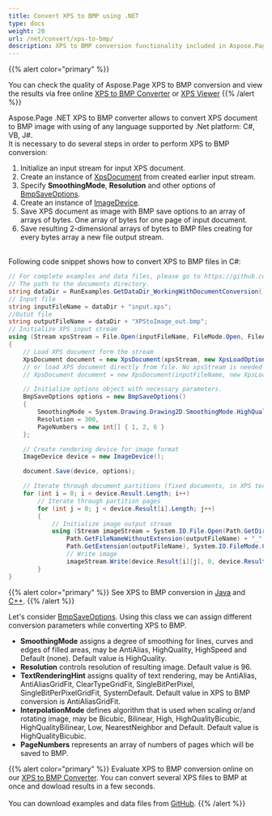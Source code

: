 ```yaml
---
title: Convert XPS to BMP using .NET
type: docs
weight: 20
url: /net/convert/xps-to-bmp/
description: XPS to BMP conversion functionality included in Aspose.Page API solution for .NET is described and illustrated with the code snippets here.
---
```


{{% alert color="primary" %}} 

You can check the quality of Aspose.Page XPS to BMP conversion and view the results via free online <a nofollow href="https://products.aspose.app/page/conversion/xps-to-bmp">XPS to BMP Converter</a>
or <a nofollow href="https://products.aspose.app/page/viewer/xps">XPS Viewer</a> {{% /alert %}}

Aspose.Page .NET XPS to BMP converter allows to convert XPS document to BMP image with using of any language supported by .Net platform: C#, VB, J#.
<br>It is necessary to do several steps in order to perform XPS to BMP conversion:
1. Initialize an input stream for input XPS document.
2. Create an instance of [XpsDocument](https://reference.aspose.com/page/net/aspose.page.xps/xpsdocument/) from created earlier input stream.
4. Specify **SmoothingMode**, **Resolution** and other options of [BmpSaveOptions](https://reference.aspose.com/page/net/aspose.page.xps.presentation.image/bmpsaveoptions/).
5. Create an instance of [ImageDevice](https://reference.aspose.com/page/net/aspose.page.xps.presentation.image/imagedevice/).
6. Save XPS document as image with BMP save options to an array of arrays of bytes. One array of bytes for one page of input document.
7. Save resulting 2-dimensional arrays of bytes to BMP files creating for every bytes array a new file output stream.

<br>Following code snippet shows how to convert XPS to BMP files in C#:
<br>
```C#
// For complete examples and data files, please go to https://github.com/aspose-page/Aspose.Page-for-.NET
// The path to the documents directory.
string dataDir = RunExamples.GetDataDir_WorkingWithDocumentConversion();
// Input file
string inputFileName = dataDir + "input.xps";
//Outut file 
string outputFileName = dataDir + "XPStoImage_out.bmp";
// Initialize XPS input stream
using (Stream xpsStream = File.Open(inputFileName, FileMode.Open, FileAccess.Read))
{
    // Load XPS document form the stream
    XpsDocument document = new XpsDocument(xpsStream, new XpsLoadOptions());
    // or load XPS document directly from file. No xpsStream is needed then.
    // XpsDocument document = new XpsDocument(inputFileName, new XpsLoadOptions());

    // Initialize options object with necessary parameters.
    BmpSaveOptions options = new BmpSaveOptions()
    {
        SmoothingMode = System.Drawing.Drawing2D.SmoothingMode.HighQuality,
        Resolution = 300,
        PageNumbers = new int[] { 1, 2, 6 }
    };

    // Create rendering device for image format
    ImageDevice device = new ImageDevice();

    document.Save(device, options);

    // Iterate through document partitions (fixed documents, in XPS terms)
    for (int i = 0; i < device.Result.Length; i++)
        // Iterate through partition pages
        for (int j = 0; j < device.Result[i].Length; j++)
        {
            // Initialize image output stream
            using (Stream imageStream = System.IO.File.Open(Path.GetDirectoryName(outputFileName) +
                Path.GetFileNameWithoutExtension(outputFileName) + "_" + (i + 1) + "_" + (j + 1) +
                Path.GetExtension(outputFileName), System.IO.FileMode.Create, System.IO.FileAccess.Write))
                // Write image
                imageStream.Write(device.Result[i][j], 0, device.Result[i][j].Length);
        }
}
```
{{% alert color="primary" %}}
See XPS to BMP conversion in [Java](/page/java/convert/xps-to-bmp/) and [C++](/page/cpp/convert/xps-to-bmp/).
{{% /alert %}}

Let's consider [BmpSaveOptions](https://reference.aspose.com/page/net/aspose.page.xps.presentation.image/bmpsaveoptions/). Using this class we can assign different conversion parameters while converting XPS to BMP.
<br>
- **SmoothingMode** assigns a degree of smoothing for lines, curves and edges of filled areas, may be AntiAlias, HighQuality, HighSpeed and Default (none). Default value is HighQuality.
- **Resolution** controls resolution of resulting image. Default value is 96.
- **TextRenderingHint** assigns quality of text rendering, may be AntiAlias, AntiAliasGridFit, ClearTypeGridFit, SingleBitPerPixel, SingleBitPerPixelGridFit, SystemDefault. Default value in XPS to BMP conversion is AntiAliasGridFit.
- **InterpolationMode** defines algorithm that is used when scaling or/and rotating image, may be Bicubic, Bilinear, High, HighQualityBicubic, HighQualityBilinear, Low, NearestNeighbor and Default. Default value is HighQualityBicubic.
- **PageNumbers** represents an array of numbers of pages which will be saved to BMP.

{{% alert color="primary" %}} 
Evaluate XPS to BMP conversion online on our <a nofollow href="https://products.aspose.app/page/conversion/xps-to-bmp">XPS to BMP Converter</a>. You can convert several XPS files to BMP at once and dowload results in a few seconds.
<br>
<br>
You can download examples and data files from [GitHub](https://github.com/aspose-page/Aspose.Page-for-.NET). {{% /alert %}} 
